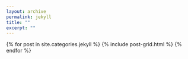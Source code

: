 ```yaml
---
layout: archive
permalink: jekyll
title: ""
excerpt: ""
---
```


<div class="tiles">
{% for post in site.categories.jekyll %}
	{% include post-grid.html %}
{% endfor %}
</div><!-- /.tiles -->
